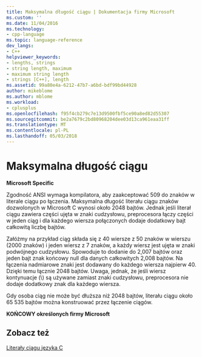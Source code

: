```yaml
---
title: Maksymalna długość ciągu | Dokumentacja firmy Microsoft
ms.custom: ''
ms.date: 11/04/2016
ms.technology:
- cpp-language
ms.topic: language-reference
dev_langs:
- C++
helpviewer_keywords:
- lengths, strings
- string length, maximum
- maximum string length
- strings [C++], length
ms.assetid: 99a80e4a-6212-47b7-a6bd-bdf99bd44928
author: mikeblome
ms.author: mblome
ms.workload:
- cplusplus
ms.openlocfilehash: f95f4cb279c7e13d9500fbf5ce90a8ed82d55307
ms.sourcegitcommit: be2a7679c2bd80968204dee03d13ca961eaa31ff
ms.translationtype: MT
ms.contentlocale: pl-PL
ms.lasthandoff: 05/03/2018
---
```

# <a name="maximum-string-length"></a>Maksymalna długość ciągu
**Microsoft Specific**  
  
 Zgodność ANSI wymaga kompilatora, aby zaakceptować 509 do znaków w literale ciągu po łączenia. Maksymalna długość literału ciągu znaków dozwolonych w Microsoft C wynosi około 2048 bajtów. Jednak jeśli literał ciągu zawiera części ujęta w znaki cudzysłowu, preprocesora łączy części w jeden ciąg i dla każdego wiersza połączonych dodaje dodatkowy bajt całkowitą liczbę bajtów.  
  
 Załóżmy na przykład ciąg składa się z 40 wiersze z 50 znaków w wierszu (2000 znaków) i jeden wiersz z 7 znaków, a każdy wiersz jest ujęta w znaki podwójnego cudzysłowu. Spowoduje to dodanie do 2,007 bajtów oraz jeden bajt znak końcowy null dla danych całkowitych 2,008 bajtów. Na łączenia nadmiarowe znaki jest dodawany do każdego wiersza najpierw 40. Dzięki temu łącznie 2048 bajtów. Uwaga, jednak, że jeśli wiersz kontynuacje (\\) są używane zamiast znaki cudzysłowu, preprocesora nie dodaje dodatkowy znak dla każdego wiersza.  
  
 Gdy osoba ciąg nie może być dłuższa niż 2048 bajtów, literału ciągu około 65 535 bajtów można konstruować przez łączenie ciągów.  
  
 **KOŃCOWY określonych firmy Microsoft**  
  
## <a name="see-also"></a>Zobacz też  
 [Literały ciągu języka C](../c-language/c-string-literals.md)